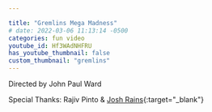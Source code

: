 ```yaml
---

title: "Gremlins Mega Madness"
# date: 2022-03-06 11:13:14 -0500
categories: fun video
youtube_id: Hf3WAdNHFRU
has_youtube_thumbnail: false
custom_thumbnail: "gremlins"
---
```


Directed by John Paul Ward

Special Thanks: Rajiv Pinto & [Josh Rains](https://joshuarains.com/){:target="\_blank"}

